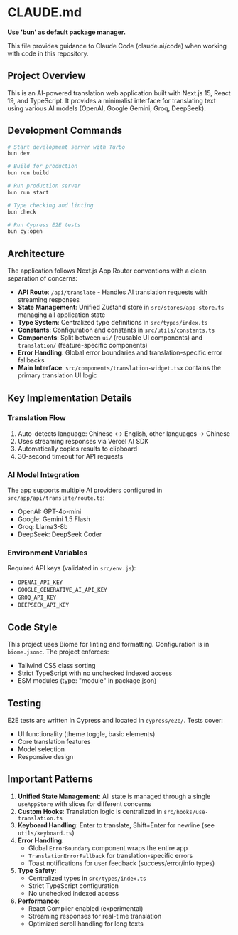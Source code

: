 # CLAUDE.md

**Use 'bun' as default package manager.**

This file provides guidance to Claude Code (claude.ai/code) when working with code in this repository.

## Project Overview

This is an AI-powered translation web application built with Next.js 15, React 19, and TypeScript. It provides a minimalist interface for translating text using various AI models (OpenAI, Google Gemini, Groq, DeepSeek).

## Development Commands

```bash
# Start development server with Turbo
bun dev

# Build for production
bun run build

# Run production server
bun run start

# Type checking and linting
bun check

# Run Cypress E2E tests
bun cy:open
```

## Architecture

The application follows Next.js App Router conventions with a clean separation of concerns:

- **API Route**: `/api/translate` - Handles AI translation requests with streaming responses
- **State Management**: Unified Zustand store in `src/stores/app-store.ts` managing all application state
- **Type System**: Centralized type definitions in `src/types/index.ts`
- **Constants**: Configuration and constants in `src/utils/constants.ts`
- **Components**: Split between `ui/` (reusable UI components) and `translation/` (feature-specific components)
- **Error Handling**: Global error boundaries and translation-specific error fallbacks
- **Main Interface**: `src/components/translation-widget.tsx` contains the primary translation UI logic

## Key Implementation Details

### Translation Flow
1. Auto-detects language: Chinese ↔ English, other languages → Chinese
2. Uses streaming responses via Vercel AI SDK
3. Automatically copies results to clipboard
4. 30-second timeout for API requests

### AI Model Integration
The app supports multiple AI providers configured in `src/app/api/translate/route.ts`:
- OpenAI: GPT-4o-mini
- Google: Gemini 1.5 Flash  
- Groq: Llama3-8b
- DeepSeek: DeepSeek Coder

### Environment Variables
Required API keys (validated in `src/env.js`):
- `OPENAI_API_KEY`
- `GOOGLE_GENERATIVE_AI_API_KEY`
- `GROQ_API_KEY`
- `DEEPSEEK_API_KEY`

## Code Style

This project uses Biome for linting and formatting. Configuration is in `biome.jsonc`. The project enforces:
- Tailwind CSS class sorting
- Strict TypeScript with no unchecked indexed access
- ESM modules (type: "module" in package.json)

## Testing

E2E tests are written in Cypress and located in `cypress/e2e/`. Tests cover:
- UI functionality (theme toggle, basic elements)
- Core translation features
- Model selection
- Responsive design

## Important Patterns

1. **Unified State Management**: All state is managed through a single `useAppStore` with slices for different concerns
2. **Custom Hooks**: Translation logic is centralized in `src/hooks/use-translation.ts`
3. **Keyboard Handling**: Enter to translate, Shift+Enter for newline (see `utils/keyboard.ts`)
4. **Error Handling**: 
   - Global `ErrorBoundary` component wraps the entire app
   - `TranslationErrorFallback` for translation-specific errors
   - Toast notifications for user feedback (success/error/info types)
5. **Type Safety**: 
   - Centralized types in `src/types/index.ts`
   - Strict TypeScript configuration
   - No unchecked indexed access
6. **Performance**: 
   - React Compiler enabled (experimental)
   - Streaming responses for real-time translation
   - Optimized scroll handling for long texts
